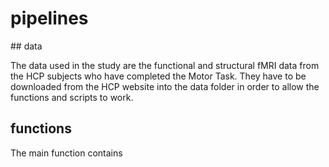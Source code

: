 # pipelines



## data

The data used in the study are the functional and structural fMRI data from the HCP subjects who have completed the Motor Task. They have to be downloaded from the HCP website into the data folder in order to allow the functions and scripts to work.

## functions

The main function contains 
